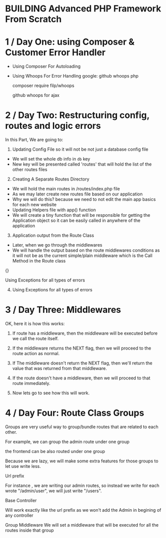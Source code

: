 # BUILDING Advanced PHP Framework From Scratch

# 1 / Day One: using Composer & Customer Error Handler

- Using Composer For Autoloading 

- Using Whoops For Error Handling
  google: github whoops php

  composer require filp/whoops

  github whoops for ajax


# 2 / Day Two: Restructuring config, routes and logic errors

In this Part, We are going to: 

1. Updating Config File so it will not be not just a database config file
-  We will set the whole db info in `db` key
-  New key will be presented called 'routes' that will hold the list of the other routes files

2. Creating A Separate Routes Directory
 - We will hold the main routes in /routes/index.php file
 - As we may later create new routes file based on our application
 - Why we will do this? because we need to not edit the main app basics for each new website
 - Updating Helpers file with app() function 
 - We will create a tiny function that will be responsible for getting the Application object so it can be easily called in anywhere of the application


3. Application output from the Route Class
  - Later, when we go through the middlewares
  - We will handle the output based on the route middlewares conditions as it will not be as the current simple/plain middleware which is the Call Method in the Route class

{}

Using Exceptions for all types of errors


4. Using Exceptions for all types of errors 



# 3 / Day Three: Middlewares

OK, here it is how this works:

1. If route has a middleware, then the middleware will be executed before we call the route itself.

2. If the middleware returns the NEXT flag, then we will proceed to the route action as normal.

3. If The middleware doesn't return the NEXT flag, then we'll return the value that was returned from that middleware.

4. If the route doesn't have a middleware, then we will proceed to that route immediately.

5. Now lets go to see how this will work.


# 4 / Day Four: Route Class Groups

Groups are very useful way to group/bundle routes that are related to each other.

For example, we can group the admin route under one group

the frontend can be also routed under one group

Because we are lazy, we will make some extra features for those groups to let use write less.


Url prefix

For instance , we are writing our admin routes, so instead we write for each wrote "/admin/user", we will just write "/users".


Base Controller

Will work exactly like the url prefix as we won't add the Admin in begining of any controller


Group Middleware
We will set a middleware that will be executed for all the routes inside that group